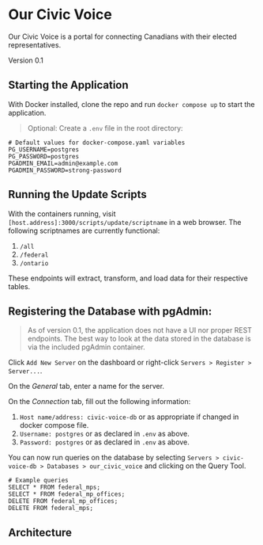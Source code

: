 # Our Civic Voice

Our Civic Voice is a portal for connecting Canadians with their elected representatives. 

Version 0.1

## Starting the Application

With Docker installed, clone the repo and run `docker compose up` to start the application. 

> Optional: Create a `.env` file in the root directory:

```
# Default values for docker-compose.yaml variables
PG_USERNAME=postgres
PG_PASSWORD=postgres
PGADMIN_EMAIL=admin@example.com
PGADMIN_PASSWORD=strong-password
```

## Running the Update Scripts

With the containers running, visit `[host.address]:3000/scripts/update/scriptname` in a web browser. The following scriptnames are currently functional:

1. `/all` 
2. `/federal`
3. `/ontario`

These endpoints will extract, transform, and load data for their respective tables.

## Registering the Database with pgAdmin:

> As of version 0.1, the application does not have a UI nor proper REST endpoints. The best way to look at the data stored in the database is via the included pgAdmin container.

Click `Add New Server` on the dashboard or right-click `Servers > Register > Server...`.

On the *General* tab, enter a name for the server.

On the *Connection* tab, fill out the following information:
1. `Host name/address: civic-voice-db` or as appropriate if changed in docker compose file.
2. `Username: postgres` or as declared in `.env` as above.
3. `Password: postgres` or as declared in `.env` as above.

You can now run queries on the database by selecting `Servers > civic-voice-db > Databases > our_civic_voice` and clicking on the Query Tool.

```
# Example queries
SELECT * FROM federal_mps;
SELECT * FROM federal_mp_offices;
DELETE FROM federal_mp_offices;
DELETE FROM federal_mps;
```

## Architecture

